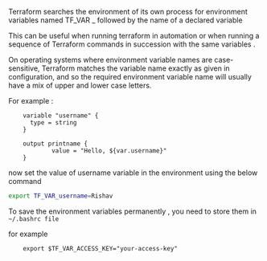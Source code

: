 

Terraform searches the environment of its own process for environment variables named TF_VAR _ followed by the name of a declared variable 


This can be useful when running terraform in automation or when running a sequence of Terraform commands in succession with the same variables . 

On operating systems where environment variable names are case-sensitive, Terraform matches the variable name exactly as given in configuration, and so the required environment variable name will usually have a mix of upper and lower case letters.


For example : 

		variable "username" {
		  type = string
		}
		
		output printname {
		        value = "Hello, ${var.username}"
		}


now set the value of username variable in the environment using the below command


```sh
export TF_VAR_username=Rishav
```




To save the environment variables permanently , you need to store them in 
`~/.bashrc file `




for example 
		
		export $TF_VAR_ACCESS_KEY="your-access-key"


